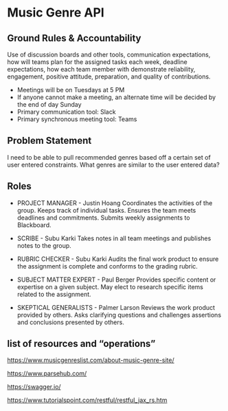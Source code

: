 # Music Genre API

## Ground Rules & Accountability
Use of discussion boards and other tools, communication expectations, how will teams plan for the assigned tasks each week, deadline expectations, how each team member with demonstrate reliability, engagement, positive attitude, preparation, and quality of contributions.

* Meetings will be on Tuesdays at 5 PM
* If anyone cannot make a meeting, an alternate time will be decided by the end of day Sunday
* Primary communication tool: Slack
* Primary synchronous meeting tool: Teams

## Problem Statement
I need to be able to pull recommended genres based off a certain set of user entered constraints. What genres are similar to the user entered data?

## Roles
* PROJECT MANAGER - Justin Hoang 
  Coordinates the activities of the group. Keeps track of individual tasks. Ensures the team meets deadlines and commitments. Submits weekly assignments to Blackboard.

* SCRIBE - Subu Karki
  Takes notes in all team meetings and publishes notes to the group.

* RUBRIC CHECKER - Subu Karki
  Audits the final work product to ensure the assignment is complete and conforms to the grading rubric.

* SUBJECT MATTER EXPERT - Paul Berger
  Provides specific content or expertise on a given subject. May elect to research specific items related to the assignment.

* SKEPTICAL GENERALISTS - Palmer Larson
  Reviews the work product provided by others. Asks clarifying questions and challenges assertions and conclusions presented by others.


## list of resources and “operations”

https://www.musicgenreslist.com/about-music-genre-site/

https://www.parsehub.com/

https://swagger.io/

https://www.tutorialspoint.com/restful/restful_jax_rs.htm


